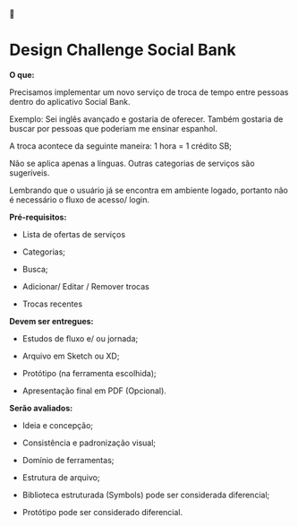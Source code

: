 🎨
# Design Challenge Social Bank


**O que:**

Precisamos implementar um novo serviço de troca de tempo entre pessoas dentro do aplicativo Social Bank.

Exemplo: Sei inglês avançado e gostaria de oferecer. Também gostaria de buscar por pessoas que poderiam me ensinar espanhol.

A troca acontece da seguinte maneira: 1 hora = 1 crédito SB;

Não se aplica apenas a línguas. Outras categorias de serviços são sugeríveis.

Lembrando que o usuário já se encontra em ambiente logado, portanto não é necessário o fluxo de acesso/ login.

 
**Pré-requisitos:**
- Lista de ofertas de serviços

- Categorias;

- Busca;

- Adicionar/ Editar / Remover trocas

- Trocas recentes
 

**Devem ser entregues:**

- Estudos de fluxo e/ ou jornada;

- Arquivo em Sketch ou XD;

- Protótipo (na ferramenta escolhida);

- Apresentação final em PDF (Opcional).

 

**Serão avaliados:**

- Ideia e concepção;

- Consistência e padronização visual;

- Domínio de ferramentas;

- Estrutura de arquivo;

- Biblioteca estruturada (Symbols) pode ser considerada diferencial;

- Protótipo pode ser considerado diferencial.



